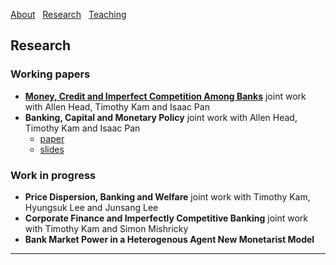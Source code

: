 [About](/index) &nbsp; [Research](/Research) &nbsp; [Teaching](/Teaching)


## Research

### Working papers

- [**Money, Credit and Imperfect Competition Among Banks**](https://github.com/samiengmanng/samiengmanng.github.io/files/8138292/hknp-2022-02-03.pdf)
  joint work with Allen Head, Timothy Kam and Isaac Pan 
- **Banking, Capital and Monetary Policy** 
  joint work with Allen Head, Timothy Kam and Isaac Pan 
  * [paper](https://github.com/samiengmanng/samiengmanng.github.io/files/8241517/bjaww_2022_03_12.pdf)
  * [slides](https://github.com/samiengmanng/samiengmanng.github.io/files/8241717/slides_ANU_v2.pdf)

### Work in progress
- **Price Dispersion, Banking and Welfare** joint work with Timothy Kam, Hyungsuk Lee and Junsang Lee
- **Corporate Finance and Imperfectly Competitive Banking** joint work with Timothy Kam and Simon Mishricky
- **Bank Market Power in a Heterogenous Agent New Monetarist Model**

---
<p style="font-size:11px">
